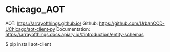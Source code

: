# Chicago_AOT

AOT: https://arrayofthings.github.io/
Github: https://github.com/UrbanCCD-UChicago/aot-client-py 
Documentation: https://arrayofthings.docs.apiary.io/#introduction/entity-schemas

$ pip install aot-client
